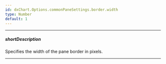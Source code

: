 ```yaml
---
id: dxChart.Options.commonPaneSettings.border.width
type: Number
default: 1
---
```

---
##### shortDescription
Specifies the width of the pane border in pixels.

---
